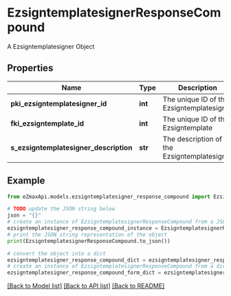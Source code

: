 # EzsigntemplatesignerResponseCompound

A Ezsigntemplatesigner Object

## Properties

Name | Type | Description | Notes
------------ | ------------- | ------------- | -------------
**pki_ezsigntemplatesigner_id** | **int** | The unique ID of the Ezsigntemplatesigner | 
**fki_ezsigntemplate_id** | **int** | The unique ID of the Ezsigntemplate | 
**s_ezsigntemplatesigner_description** | **str** | The description of the Ezsigntemplatesigner | 

## Example

```python
from eZmaxApi.models.ezsigntemplatesigner_response_compound import EzsigntemplatesignerResponseCompound

# TODO update the JSON string below
json = "{}"
# create an instance of EzsigntemplatesignerResponseCompound from a JSON string
ezsigntemplatesigner_response_compound_instance = EzsigntemplatesignerResponseCompound.from_json(json)
# print the JSON string representation of the object
print(EzsigntemplatesignerResponseCompound.to_json())

# convert the object into a dict
ezsigntemplatesigner_response_compound_dict = ezsigntemplatesigner_response_compound_instance.to_dict()
# create an instance of EzsigntemplatesignerResponseCompound from a dict
ezsigntemplatesigner_response_compound_form_dict = ezsigntemplatesigner_response_compound.from_dict(ezsigntemplatesigner_response_compound_dict)
```
[[Back to Model list]](../README.md#documentation-for-models) [[Back to API list]](../README.md#documentation-for-api-endpoints) [[Back to README]](../README.md)


